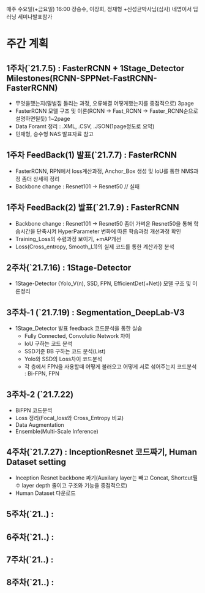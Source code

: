 매주 수요일(+금요일) 16:00 장승수, 이장희, 정재형 +신성균박사님(심사) 네명이서 딥러닝 세미나발표참가

#
# 주간 계획

## 1주차(`21.7.5) : FasterRCNN + 1Stage_Detector Milestones(RCNN-SPPNet-FastRCNN-FasterRCNN)
- 무엇을했는지(말벌집 돌리는 과정, 오류해결 어떻게했는지를 중점적으로) 3page
- FasterRCNN 모델 구조 및 이론(RCNN -> Fast_RCNN -> Faster_RCNN순으로 설명하면될듯) 1~2page
- Data Foramt 정리 : .XML, .CSV, .JSON(1page정도로 요약)
- 민재형, 승수형 NAS 발표자료 참고

## 1주차 FeedBack(1) 발표(`21.7.7) : FasterRCNN
- FasterRCNN, RPN에서 loss계산과정, Anchor_Box 생성 및 IoU를 통한 NMS과정 좀더 상세히 정리
- Backbone change : Resnet101 -> Resnet50 // 실패

## 1주차 FeedBack(2) 발표(`21.7.9) : FasterRCNN
- Backbone change : Resnet101 -> Resnet50 
  좀더 가벼운 Resnet50을 통해 학습시간을 단축시켜 HyperParameter 변화에 따른 학습과정 개선과정 확인
- Training_Loss의 수렴과정 보이기, +mAP개선
- Loss(Cross_entropy, Smooth_L1)의 실제 코드를 통한 계산과정 분석

## 2주차(`21.7.16) : 1Stage-Detector 
- 1Stage-Detector (Yolo_V(n), SSD, FPN, EfficientDet(+Net)) 모델 구조 및 이론정리

## 3주차-1 (`21.7.19) : Segmentation_DeepLab-V3
- 1Stage_Detector 발표 feedback 코드분석을 통한 실습
  - Fully Connected, Convolutio Network 차이
  - IoU 구하는 코드 분석
  - SSD기준 BB 구하는 코드 분석(List)
  - Yolo와 SSD의 Loss차이 코드분석
  - 각 층에서 FPN을 사용할때 어떻게 불러오고 어떻게 서로 섞어주는지 코드분석 : Bi-FPN, FPN

## 3주차-2 (`21.7.22)
  - BiFPN 코드분석
  - Loss 정리(Focal_loss와 Cross_Entropy 비교)
  - Data Augmentation
  - Ensemble(Multi-Scale Inference)

## 4주차(`21.7.27) : InceptionResnet 코드짜기, Human Dataset setting
- Inception Resnet backbone 짜기(Auxilary layer는 빼고 Concat, Shortcut필수 layer depth 줄이고 구조와 기능을 중점적으로)
- Human Dataset 다운로드

## 5주차(`21..) :

## 6주차(`21..) :

## 7주차(`21..) :

## 8주차(`21..) :

